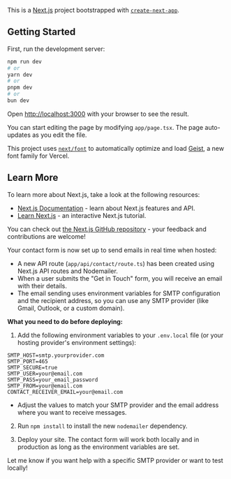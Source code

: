 This is a [Next.js](https://nextjs.org) project bootstrapped with [`create-next-app`](https://nextjs.org/docs/app/api-reference/cli/create-next-app).

## Getting Started

First, run the development server:

```bash
npm run dev
# or
yarn dev
# or
pnpm dev
# or
bun dev
```

Open [http://localhost:3000](http://localhost:3000) with your browser to see the result.

You can start editing the page by modifying `app/page.tsx`. The page auto-updates as you edit the file.

This project uses [`next/font`](https://nextjs.org/docs/app/building-your-application/optimizing/fonts) to automatically optimize and load [Geist](https://vercel.com/font), a new font family for Vercel.

## Learn More

To learn more about Next.js, take a look at the following resources:

- [Next.js Documentation](https://nextjs.org/docs) - learn about Next.js features and API.
- [Learn Next.js](https://nextjs.org/learn) - an interactive Next.js tutorial.

You can check out [the Next.js GitHub repository](https://github.com/vercel/next.js) - your feedback and contributions are welcome!

Your contact form is now set up to send emails in real time when hosted:

- A new API route (`app/api/contact/route.ts`) has been created using Next.js API routes and Nodemailer.
- When a user submits the "Get in Touch" form, you will receive an email with their details.
- The email sending uses environment variables for SMTP configuration and the recipient address, so you can use any SMTP provider (like Gmail, Outlook, or a custom domain).

**What you need to do before deploying:**
1. Add the following environment variables to your `.env.local` file (or your hosting provider's environment settings):

```
SMTP_HOST=smtp.yourprovider.com
SMTP_PORT=465
SMTP_SECURE=true
SMTP_USER=your@email.com
SMTP_PASS=your_email_password
SMTP_FROM=your@email.com
CONTACT_RECEIVER_EMAIL=your@email.com
```
- Adjust the values to match your SMTP provider and the email address where you want to receive messages.

2. Run `npm install` to install the new `nodemailer` dependency.

3. Deploy your site. The contact form will work both locally and in production as long as the environment variables are set.

Let me know if you want help with a specific SMTP provider or want to test locally!
